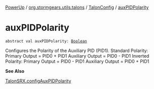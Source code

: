 [PowerUp](../../index.md) / [org.stormgears.utils.talons](../index.md) / [TalonConfig](index.md) / [auxPIDPolarity](./aux-p-i-d-polarity.md)

# auxPIDPolarity

`abstract val auxPIDPolarity: `[`Boolean`](https://kotlinlang.org/api/latest/jvm/stdlib/kotlin/-boolean/index.html)

Configures the Polarity of the Auxiliary PID (PID1). Standard Polarity: Primary Output = PID0 + PID1 Auxiliary Output
= PID0 - PID1 Inverted Polarity: Primary Output = PID0 - PID1 Auxiliary Output = PID0 + PID1

**See Also**

[TalonSRX.configAuxPIDPolarity](#)


